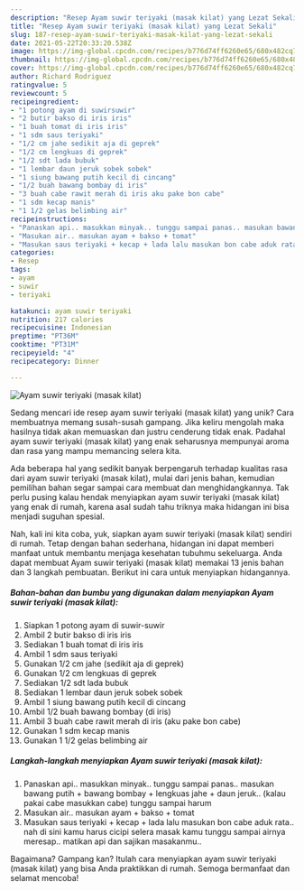 ```yaml
---
description: "Resep Ayam suwir teriyaki (masak kilat) yang Lezat Sekali"
title: "Resep Ayam suwir teriyaki (masak kilat) yang Lezat Sekali"
slug: 187-resep-ayam-suwir-teriyaki-masak-kilat-yang-lezat-sekali
date: 2021-05-22T20:33:20.538Z
image: https://img-global.cpcdn.com/recipes/b776d74ff6260e65/680x482cq70/ayam-suwir-teriyaki-masak-kilat-foto-resep-utama.jpg
thumbnail: https://img-global.cpcdn.com/recipes/b776d74ff6260e65/680x482cq70/ayam-suwir-teriyaki-masak-kilat-foto-resep-utama.jpg
cover: https://img-global.cpcdn.com/recipes/b776d74ff6260e65/680x482cq70/ayam-suwir-teriyaki-masak-kilat-foto-resep-utama.jpg
author: Richard Rodriguez
ratingvalue: 5
reviewcount: 5
recipeingredient:
- "1 potong ayam di suwirsuwir"
- "2 butir bakso di iris iris"
- "1 buah tomat di iris iris"
- "1 sdm saus teriyaki"
- "1/2 cm jahe sedikit aja di geprek"
- "1/2 cm lengkuas di geprek"
- "1/2 sdt lada bubuk"
- "1 lembar daun jeruk sobek sobek"
- "1 siung bawang putih kecil di cincang"
- "1/2 buah bawang bombay di iris"
- "3 buah cabe rawit merah di iris aku pake bon cabe"
- "1 sdm kecap manis"
- "1 1/2 gelas belimbing air"
recipeinstructions:
- "Panaskan api.. masukkan minyak.. tunggu sampai panas.. masukan bawang putih + bawang bombay + lengkuas jahe + daun jeruk.. (kalau pakai cabe masukkan cabe) tunggu sampai harum"
- "Masukan air.. masukan ayam + bakso + tomat"
- "Masukan saus teriyaki + kecap + lada lalu masukan bon cabe aduk rata.. nah di sini kamu harus cicipi selera masak kamu tunggu sampai airnya meresap.. matikan api dan sajikan masakanmu.."
categories:
- Resep
tags:
- ayam
- suwir
- teriyaki

katakunci: ayam suwir teriyaki 
nutrition: 217 calories
recipecuisine: Indonesian
preptime: "PT36M"
cooktime: "PT31M"
recipeyield: "4"
recipecategory: Dinner

---
```



![Ayam suwir teriyaki (masak kilat)](https://img-global.cpcdn.com/recipes/b776d74ff6260e65/680x482cq70/ayam-suwir-teriyaki-masak-kilat-foto-resep-utama.jpg)

Sedang mencari ide resep ayam suwir teriyaki (masak kilat) yang unik? Cara membuatnya memang susah-susah gampang. Jika keliru mengolah maka hasilnya tidak akan memuaskan dan justru cenderung tidak enak. Padahal ayam suwir teriyaki (masak kilat) yang enak seharusnya mempunyai aroma dan rasa yang mampu memancing selera kita.



Ada beberapa hal yang sedikit banyak berpengaruh terhadap kualitas rasa dari ayam suwir teriyaki (masak kilat), mulai dari jenis bahan, kemudian pemilihan bahan segar sampai cara membuat dan menghidangkannya. Tak perlu pusing kalau hendak menyiapkan ayam suwir teriyaki (masak kilat) yang enak di rumah, karena asal sudah tahu triknya maka hidangan ini bisa menjadi suguhan spesial.


Nah, kali ini kita coba, yuk, siapkan ayam suwir teriyaki (masak kilat) sendiri di rumah. Tetap dengan bahan sederhana, hidangan ini dapat memberi manfaat untuk membantu menjaga kesehatan tubuhmu sekeluarga. Anda dapat membuat Ayam suwir teriyaki (masak kilat) memakai 13 jenis bahan dan 3 langkah pembuatan. Berikut ini cara untuk menyiapkan hidangannya.

<!--inarticleads1-->

##### Bahan-bahan dan bumbu yang digunakan dalam menyiapkan Ayam suwir teriyaki (masak kilat):

1. Siapkan 1 potong ayam di suwir-suwir
1. Ambil 2 butir bakso di iris iris
1. Sediakan 1 buah tomat di iris iris
1. Ambil 1 sdm saus teriyaki
1. Gunakan 1/2 cm jahe (sedikit aja di geprek)
1. Gunakan 1/2 cm lengkuas di geprek
1. Sediakan 1/2 sdt lada bubuk
1. Sediakan 1 lembar daun jeruk sobek sobek
1. Ambil 1 siung bawang putih kecil di cincang
1. Ambil 1/2 buah bawang bombay (di iris)
1. Ambil 3 buah cabe rawit merah di iris (aku pake bon cabe)
1. Gunakan 1 sdm kecap manis
1. Gunakan 1 1/2 gelas belimbing air




<!--inarticleads2-->

##### Langkah-langkah menyiapkan Ayam suwir teriyaki (masak kilat):

1. Panaskan api.. masukkan minyak.. tunggu sampai panas.. masukan bawang putih + bawang bombay + lengkuas jahe + daun jeruk.. (kalau pakai cabe masukkan cabe) tunggu sampai harum
1. Masukan air.. masukan ayam + bakso + tomat
1. Masukan saus teriyaki + kecap + lada lalu masukan bon cabe aduk rata.. nah di sini kamu harus cicipi selera masak kamu tunggu sampai airnya meresap.. matikan api dan sajikan masakanmu..




Bagaimana? Gampang kan? Itulah cara menyiapkan ayam suwir teriyaki (masak kilat) yang bisa Anda praktikkan di rumah. Semoga bermanfaat dan selamat mencoba!
